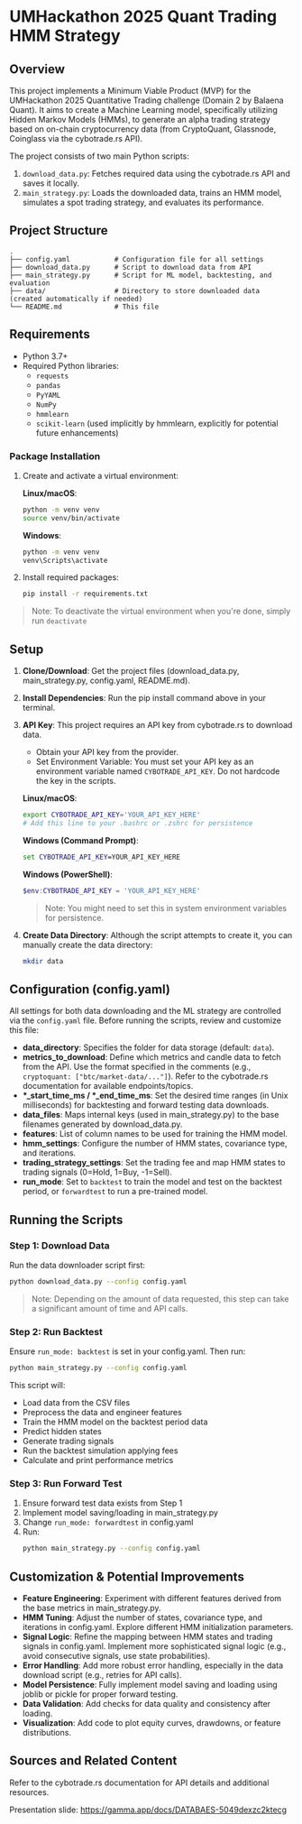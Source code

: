 # UMHackathon 2025 Quant Trading HMM Strategy

## Overview

This project implements a Minimum Viable Product (MVP) for the UMHackathon 2025 Quantitative Trading challenge (Domain 2 by Balaena Quant). It aims to create a Machine Learning model, specifically utilizing Hidden Markov Models (HMMs), to generate an alpha trading strategy based on on-chain cryptocurrency data (from CryptoQuant, Glassnode, Coinglass via the cybotrade.rs API).

The project consists of two main Python scripts:
1.  `download_data.py`: Fetches required data using the cybotrade.rs API and saves it locally.
2.  `main_strategy.py`: Loads the downloaded data, trains an HMM model, simulates a spot trading strategy, and evaluates its performance.

## Project Structure

```
.
├── config.yaml           # Configuration file for all settings
├── download_data.py      # Script to download data from API
├── main_strategy.py      # Script for ML model, backtesting, and evaluation
├── data/                 # Directory to store downloaded data (created automatically if needed)
└── README.md             # This file
```

## Requirements

* Python 3.7+
* Required Python libraries:
    * `requests`
    * `pandas`
    * `PyYAML`
    * `NumPy`
    * `hmmlearn`
    * `scikit-learn` (used implicitly by hmmlearn, explicitly for potential future enhancements)

### Package Installation

1. Create and activate a virtual environment:

   **Linux/macOS**:
   ```bash
   python -m venv venv
   source venv/bin/activate
   ```

   **Windows**:
   ```cmd
   python -m venv venv
   venv\Scripts\activate
   ```

2. Install required packages:
   ```bash
   pip install -r requirements.txt
   ```

> Note: To deactivate the virtual environment when you're done, simply run `deactivate`

## Setup

1. **Clone/Download**: Get the project files (download_data.py, main_strategy.py, config.yaml, README.md).
2. **Install Dependencies**: Run the pip install command above in your terminal.
3. **API Key**: This project requires an API key from cybotrade.rs to download data.
   - Obtain your API key from the provider.
   - Set Environment Variable: You must set your API key as an environment variable named `CYBOTRADE_API_KEY`. Do not hardcode the key in the scripts.

   **Linux/macOS**:
   ```bash
   export CYBOTRADE_API_KEY='YOUR_API_KEY_HERE'
   # Add this line to your .bashrc or .zshrc for persistence
   ```

   **Windows (Command Prompt)**:
   ```cmd
   set CYBOTRADE_API_KEY=YOUR_API_KEY_HERE
   ```

   **Windows (PowerShell)**:
   ```powershell
   $env:CYBOTRADE_API_KEY = 'YOUR_API_KEY_HERE'
   ```
   > Note: You might need to set this in system environment variables for persistence.

4. **Create Data Directory**: Although the script attempts to create it, you can manually create the data directory:
   ```bash
   mkdir data
   ```

## Configuration (config.yaml)

All settings for both data downloading and the ML strategy are controlled via the `config.yaml` file. Before running the scripts, review and customize this file:

- **data_directory**: Specifies the folder for data storage (default: `data`).
- **metrics_to_download**: Define which metrics and candle data to fetch from the API. Use the format specified in the comments (e.g., `cryptoquant: ["btc/market-data/..."]`). Refer to the cybotrade.rs documentation for available endpoints/topics.
- **\*_start_time_ms / \*_end_time_ms**: Set the desired time ranges (in Unix milliseconds) for backtesting and forward testing data downloads.
- **data_files**: Maps internal keys (used in main_strategy.py) to the base filenames generated by download_data.py.
- **features**: List of column names to be used for training the HMM model.
- **hmm_settings**: Configure the number of HMM states, covariance type, and iterations.
- **trading_strategy_settings**: Set the trading fee and map HMM states to trading signals (0=Hold, 1=Buy, -1=Sell).
- **run_mode**: Set to `backtest` to train the model and test on the backtest period, or `forwardtest` to run a pre-trained model.

## Running the Scripts

### Step 1: Download Data

Run the data downloader script first:

```bash
python download_data.py --config config.yaml
```

> Note: Depending on the amount of data requested, this step can take a significant amount of time and API calls.

### Step 2: Run Backtest

Ensure `run_mode: backtest` is set in your config.yaml. Then run:

```bash
python main_strategy.py --config config.yaml
```

This script will:
- Load data from the CSV files
- Preprocess the data and engineer features
- Train the HMM model on the backtest period data
- Predict hidden states
- Generate trading signals
- Run the backtest simulation applying fees
- Calculate and print performance metrics

### Step 3: Run Forward Test

1. Ensure forward test data exists from Step 1
2. Implement model saving/loading in main_strategy.py
3. Change `run_mode: forwardtest` in config.yaml
4. Run:
   ```bash
   python main_strategy.py --config config.yaml
   ```

## Customization & Potential Improvements

- **Feature Engineering**: Experiment with different features derived from the base metrics in main_strategy.py.
- **HMM Tuning**: Adjust the number of states, covariance type, and iterations in config.yaml. Explore different HMM initialization parameters.
- **Signal Logic**: Refine the mapping between HMM states and trading signals in config.yaml. Implement more sophisticated signal logic (e.g., avoid consecutive signals, use state probabilities).
- **Error Handling**: Add more robust error handling, especially in the data download script (e.g., retries for API calls).
- **Model Persistence**: Fully implement model saving and loading using joblib or pickle for proper forward testing.
- **Data Validation**: Add checks for data quality and consistency after loading.
- **Visualization**: Add code to plot equity curves, drawdowns, or feature distributions.

## Sources and Related Content

Refer to the cybotrade.rs documentation for API details and additional resources.

Presentation slide: https://gamma.app/docs/DATABAES-5049dexzc2ktecg 
